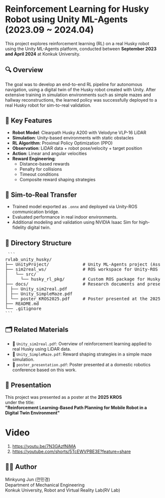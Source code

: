 # Reinforcement Learning for Husky Robot using Unity ML-Agents (2023.09 ~ 2024.04)

This project explores reinforcement learning (RL) on a real Husky robot using the Unity ML-Agents platform, conducted between **September 2023 and April 2024** at Konkuk University.

## 🔍 Overview

The goal was to develop an end-to-end RL pipeline for autonomous navigation, using a digital twin of the Husky robot created with Unity. After extensive training in simulation environments such as simple mazes and hallway reconstructions, the learned policy was successfully deployed to a real Husky robot for sim-to-real validation.

## 🧠 Key Features

- **Robot Model**: Clearpath Husky A200 with Velodyne VLP-16 LiDAR  
- **Simulation**: Unity-based environments with static obstacles  
- **RL Algorithm**: Proximal Policy Optimization (PPO)  
- **Observation**: LiDAR data + robot pose/velocity + target position  
- **Action**: Linear and angular velocities  
- **Reward Engineering**: 
  - Distance-based rewards
  - Penalty for collisions
  - Timeout conditions
  - Composite reward shaping strategies

## 🔄 Sim-to-Real Transfer

- Trained model exported as `.onnx` and deployed via Unity-ROS communication bridge.
- Evaluated performance in real indoor environments.
- Additional modeling and validation using NVIDIA Isaac Sim for high-fidelity digital twin.

## 📁 Directory Structure 
<pre> ``` 
rvlab_unity_husky/ 
├── UnityProject/             # Unity ML-Agents project (Assets, Scripts, etc.) 
├── sim2real_ws/              # ROS workspace for Unity-ROS communication 
│   └── src/ 
│     └── husky_rl_pkg/       # Custom ROS package for Husky control and integration 
├── docs/                     # Research documents and presentation materials 
│ ├── Unity_sim2real.pdf 
│ ├── Unity_SimpleMaze.pdf 
│ └── poster_KROS2025.pdf     # Poster presented at the 2025 Korean Robotics Society 
├── README.md 
└── .gitignore 
``` </pre>

## 🗂 Related Materials

- 📘 `Unity_sim2real.pdf`: Overview of reinforcement learning applied to real Husky using LiDAR data.  
- 📘 `Unity_SimpleMaze.pdf`: Reward shaping strategies in a simple maze simulation.  
- 📘 `poster_presentation.pdf`: Poster presented at a domestic robotics conference based on this work.

## 🧾 Presentation

This project was presented as a poster at the **2025 KROS**  
under the title:  
**"Reinforcement Learning-Based Path Planning for Mobile Robot in a Digital Twin Environment"**

# Video
1) https://youtu.be/7N3GAzfNiMA
2) https://youtube.com/shorts/5TcEWVPBE3E?feature=share

## 🧑‍🔬 Author

Minkyung Jun (전민경)  
Department of Mechanical Engineering  
Konkuk University, Robot and Virtual Reality Lab(RV Lab)
